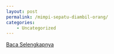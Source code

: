 ```yaml
---
layout: post
permalink: /mimpi-sepatu-diambil-orang/
categories:
    - Uncategorized
---
```


[Baca Selengkapnya](/09)